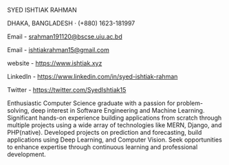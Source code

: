 SYED ISHTIAK RAHMAN

DHAKA, BANGLADESH · (+880) 1623-181997

Email - srahman191120@bscse.uiu.ac.bd

Email - ishtiakrahman15@gmail.com

website -  https://www.ishtiak.xyz

LinkedIn - https://www.linkedin.com/in/syed-ishtiak-rahman

Twitter - https://twitter.com/SyedIshtiak15

Enthusiastic Computer Science graduate with a passion for problem-solving, deep interest in Software Engineering and Machine Learning.
Significant hands-on experience building applications from scratch through multiple projects using a wide array of technologies like MERN, Django, and PHP(native). Developed projects on prediction and forecasting, build applications using Deep Learning, and Computer Vision. Seek opportunities to enhance expertise through continuous learning and professional development.
<!---
Ishti97/Ishti97 is a ✨ special ✨ repository because its `README.md` (this file) appears on your GitHub profile.
You can click the Preview link to take a look at your changes.
--->
